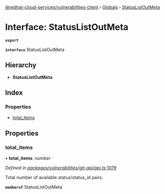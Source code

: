 [@redhat-cloud-services/vulnerabilities-client](../README.md) › [Globals](../globals.md) › [StatusListOutMeta](statuslistoutmeta.md)

# Interface: StatusListOutMeta

**`export`** 

**`interface`** StatusListOutMeta

## Hierarchy

* **StatusListOutMeta**

## Index

### Properties

* [total_items](statuslistoutmeta.md#total_items)

## Properties

###  total_items

• **total_items**: *number*

*Defined in [packages/vulnerabilities/git-api/api.ts:1079](https://github.com/RedHatInsights/javascript-clients/blob/master/packages/vulnerabilities/git-api/api.ts#L1079)*

Total number of available status/status_id pairs.

**`memberof`** StatusListOutMeta
